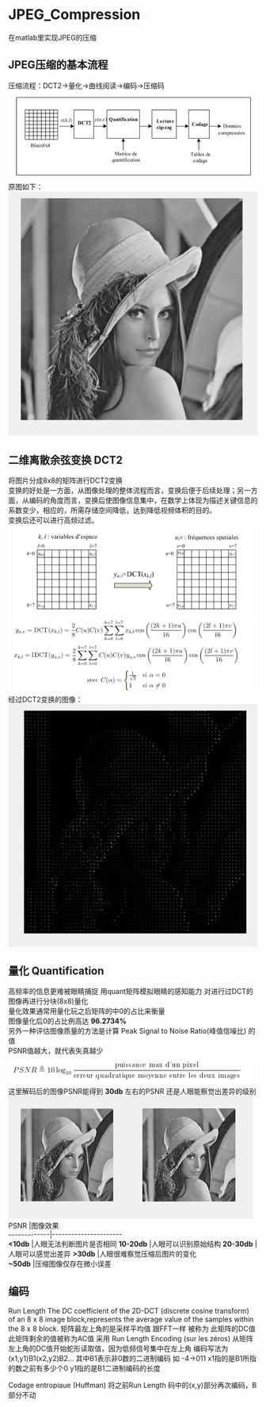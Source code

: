 # JPEG_Compression
在matlab里实现JPEG的压缩
## JPEG压缩的基本流程
压缩流程：DCT2->量化->曲线阅读->编码->压缩码  
![Jpegy压缩流程](graphe/1.png)  
原图如下：  
![原图](graphe/lena512.png)
## 二维离散余弦变换 DCT2
将图片分成8x8的矩阵进行DCT2变换  
变换的好处是一方面，从图像处理的整体流程而言，变换后便于后续处理；另一方面，从编码的角度而言，变换后使图像信息集中，在数学上体现为描述关键信息的系数变少，相应的，所需存储空间降低，达到降低视频体积的目的。  
变换后还可以进行高频过滤。  
![DCT2图示](graphe/2.png)
![DCT2算式](graphe/3.png)  
经过DCT2变换的图像：  
![imdct](graphe/imdct.png)
## 量化 Quantification
高频率的信息更难被眼睛捕捉 用quant矩阵模拟眼睛的感知能力 对进行过DCT的图像再进行分块(8x8)量化  
量化效果通常用量化玩之后矩阵的中0的占比来衡量  
图像量化后0的占比例高达 **96.2734%**  
另外一种评估图像质量的方法是计算 Peak Signal to Noise Ratio(峰值信噪比) 的值  
PSNR值越大，就代表失真越少  
![PSNR](graphe/5.png)  
这里解码后的图像PSNR能得到 **30db** 左右的PSNR 还是人眼能察觉出差异的级别  
![比较](graphe/compaire.png)  
PSNR         |图像效果  
-------------|----------------------                   
**<10db**    |人眼无法判断图片是否相同
**10-20db**  |人眼可以识别原始结构 
**20-30db**  |人眼可以感觉出差异 
**>30db**    |人眼很难察觉压缩后图片的变化  
**~50db**    |压缩图像仅存在微小误差 

## 编码
Run Length
The DC coefficient of the 2D-DCT (discrete cosine transform) of an 8 x 8 image block,represents the average value of the samples within the 8 x 8 block.
矩阵最左上角的是采样平均值 跟FFT一样 被称为 此矩阵的DC值 此矩阵剩余的值被称为AC值
采用 Run Length Encoding (sur les zéros)
从矩阵左上角的DC值开始蛇形读取值，因为低频信号集中在左上角
编码写法为 (x1,y1)B1(x2,y2)B2...
其中B1表示非0数的二进制编码 如 -4->011
x1指的是B1所指的数之前有多少个0
y1指的是B1二进制编码的长度
    
Codage entropiaue (Huffman)
   将之前Run Length 码中的(x,y)部分再次编码，B部分不动
